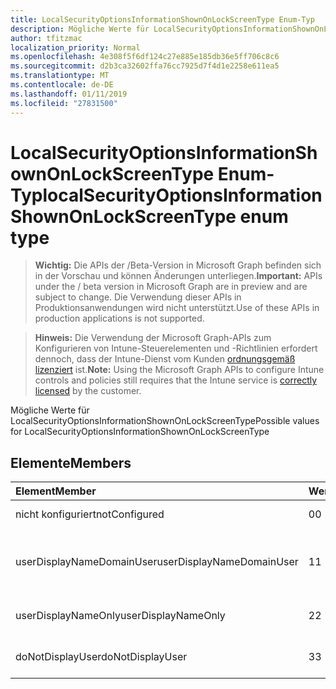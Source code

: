 ```yaml
---
title: LocalSecurityOptionsInformationShownOnLockScreenType Enum-Typ
description: Mögliche Werte für LocalSecurityOptionsInformationShownOnLockScreenType
author: tfitzmac
localization_priority: Normal
ms.openlocfilehash: 4e308f5f6df124c27e885e185db36e5ff706c8c6
ms.sourcegitcommit: d2b3ca32602ffa76cc7925d7f4d1e2258e611ea5
ms.translationtype: MT
ms.contentlocale: de-DE
ms.lasthandoff: 01/11/2019
ms.locfileid: "27831500"
---
```

# <a name="localsecurityoptionsinformationshownonlockscreentype-enum-type"></a><span data-ttu-id="1d91d-103">LocalSecurityOptionsInformationShownOnLockScreenType Enum-Typ</span><span class="sxs-lookup"><span data-stu-id="1d91d-103">localSecurityOptionsInformationShownOnLockScreenType enum type</span></span>

> <span data-ttu-id="1d91d-104">**Wichtig:** Die APIs der /Beta-Version in Microsoft Graph befinden sich in der Vorschau und können Änderungen unterliegen.</span><span class="sxs-lookup"><span data-stu-id="1d91d-104">**Important:** APIs under the / beta version in Microsoft Graph are in preview and are subject to change.</span></span> <span data-ttu-id="1d91d-105">Die Verwendung dieser APIs in Produktionsanwendungen wird nicht unterstützt.</span><span class="sxs-lookup"><span data-stu-id="1d91d-105">Use of these APIs in production applications is not supported.</span></span>

> <span data-ttu-id="1d91d-106">**Hinweis:** Die Verwendung der Microsoft Graph-APIs zum Konfigurieren von Intune-Steuerelementen und -Richtlinien erfordert dennoch, dass der Intune-Dienst vom Kunden [ordnungsgemäß lizenziert](https://go.microsoft.com/fwlink/?linkid=839381) ist.</span><span class="sxs-lookup"><span data-stu-id="1d91d-106">**Note:** Using the Microsoft Graph APIs to configure Intune controls and policies still requires that the Intune service is [correctly licensed](https://go.microsoft.com/fwlink/?linkid=839381) by the customer.</span></span>

<span data-ttu-id="1d91d-107">Mögliche Werte für LocalSecurityOptionsInformationShownOnLockScreenType</span><span class="sxs-lookup"><span data-stu-id="1d91d-107">Possible values for LocalSecurityOptionsInformationShownOnLockScreenType</span></span>
## <a name="members"></a><span data-ttu-id="1d91d-108">Elemente</span><span class="sxs-lookup"><span data-stu-id="1d91d-108">Members</span></span>
|<span data-ttu-id="1d91d-109">Element</span><span class="sxs-lookup"><span data-stu-id="1d91d-109">Member</span></span>|<span data-ttu-id="1d91d-110">Wert</span><span class="sxs-lookup"><span data-stu-id="1d91d-110">Value</span></span>|<span data-ttu-id="1d91d-111">Beschreibung</span><span class="sxs-lookup"><span data-stu-id="1d91d-111">Description</span></span>|
|:---|:---|:---|
|<span data-ttu-id="1d91d-112">nicht konfiguriert</span><span class="sxs-lookup"><span data-stu-id="1d91d-112">notConfigured</span></span>|<span data-ttu-id="1d91d-113">0</span><span class="sxs-lookup"><span data-stu-id="1d91d-113">0</span></span>|<span data-ttu-id="1d91d-114">Nicht konfiguriert</span><span class="sxs-lookup"><span data-stu-id="1d91d-114">Not Configured</span></span>|
|<span data-ttu-id="1d91d-115">userDisplayNameDomainUser</span><span class="sxs-lookup"><span data-stu-id="1d91d-115">userDisplayNameDomainUser</span></span>|<span data-ttu-id="1d91d-116">1</span><span class="sxs-lookup"><span data-stu-id="1d91d-116">1</span></span>|<span data-ttu-id="1d91d-117">Anzeigename des Benutzers, Domänen-und Benutzernamen</span><span class="sxs-lookup"><span data-stu-id="1d91d-117">User display name, domain and user names</span></span>|
|<span data-ttu-id="1d91d-118">userDisplayNameOnly</span><span class="sxs-lookup"><span data-stu-id="1d91d-118">userDisplayNameOnly</span></span>|<span data-ttu-id="1d91d-119">2</span><span class="sxs-lookup"><span data-stu-id="1d91d-119">2</span></span>|<span data-ttu-id="1d91d-120">Nur Anzeigename des Benutzers</span><span class="sxs-lookup"><span data-stu-id="1d91d-120">User display name only</span></span>|
|<span data-ttu-id="1d91d-121">doNotDisplayUser</span><span class="sxs-lookup"><span data-stu-id="1d91d-121">doNotDisplayUser</span></span>|<span data-ttu-id="1d91d-122">3</span><span class="sxs-lookup"><span data-stu-id="1d91d-122">3</span></span>|<span data-ttu-id="1d91d-123">Benutzerinformationen nicht anzeigen</span><span class="sxs-lookup"><span data-stu-id="1d91d-123">Do not display user information</span></span>|





